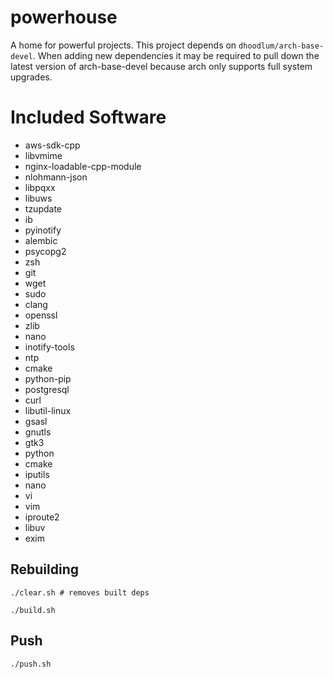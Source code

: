 powerhouse
==========

A home for powerful projects. This project depends on `dhoodlum/arch-base-devel`.
When adding new dependencies it may be required to pull down the latest version
of arch-base-devel because arch only supports full system upgrades.

# Included Software

 - aws-sdk-cpp
 - libvmime
 - nginx-loadable-cpp-module
 - nlohmann-json
 - libpqxx
 - libuws
 - tzupdate
 - ib
 - pyinotify
 - alembic
 - psycopg2
 - zsh
 - git
 - wget
 - sudo
 - clang
 - openssl
 - zlib
 - nano
 - inotify-tools
 - ntp
 - cmake
 - python-pip
 - postgresql
 - curl
 - libutil-linux
 - gsasl
 - gnutls
 - gtk3
 - python
 - cmake
 - iputils
 - nano
 - vi
 - vim
 - iproute2
 - libuv
 - exim

## Rebuilding

```
./clear.sh # removes built deps

./build.sh
```

## Push

```
./push.sh
```

